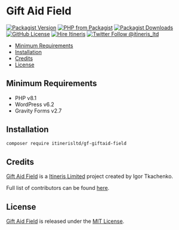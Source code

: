 # Gift Aid Field

[![Packagist Version](https://img.shields.io/packagist/v/itinerisltd/gf-giftaid-field.svg?label=release&style=flat-square)](https://packagist.org/packages/itinerisltd/gf-giftaid-field)
[![PHP from Packagist](https://img.shields.io/packagist/php-v/itinerisltd/gf-giftaid-field.svg?style=flat-square)](https://packagist.org/packages/itinerisltd/gf-giftaid-field)
[![Packagist Downloads](https://img.shields.io/packagist/dt/itinerisltd/gf-giftaid-field.svg?label=packagist%20downloads&style=flat-square)](https://packagist.org/packages/itinerisltd/gf-giftaid-field/stats)
[![GitHub License](https://img.shields.io/github/license/itinerisltd/gf-giftaid-field.svg?style=flat-square)](https://github.com/ItinerisLtd/gf-giftaid-field/blob/master/LICENSE)
[![Hire Itineris](https://img.shields.io/badge/Hire-Itineris-ff69b4.svg?style=flat-square)](https://www.itineris.co.uk/contact/)
[![Twitter Follow @itineris_ltd](https://img.shields.io/twitter/follow/itineris_ltd?style=flat-square&color=1da1f2)](https://twitter.com/itineris_ltd)

<!-- START doctoc generated TOC please keep comment here to allow auto update -->
<!-- DON'T EDIT THIS SECTION, INSTEAD RE-RUN doctoc TO UPDATE -->

- [Minimum Requirements](#minimum-requirements)
- [Installation](#installation)
- [Credits](#credits)
- [License](#license)

<!-- END doctoc generated TOC please keep comment here to allow auto update -->

## Minimum Requirements

- PHP v8.1
- WordPress v6.2
- Gravity Forms v2.7

## Installation

```bash
composer require itinerisltd/gf-giftaid-field
```


## Credits

[Gift Aid Field](https://github.com/ItinerisLtd/gf-giftaid-field) is a [Itineris Limited](https://www.itineris.co.uk/) project created by Igor Tkachenko.

Full list of contributors can be found [here](https://github.com/ItinerisLtd/gf-giftaid-field/graphs/contributors).

## License

[Gift Aid Field](https://github.com/ItinerisLtd/gf-giftaid-field) is released under the [MIT License](https://opensource.org/licenses/MIT).
